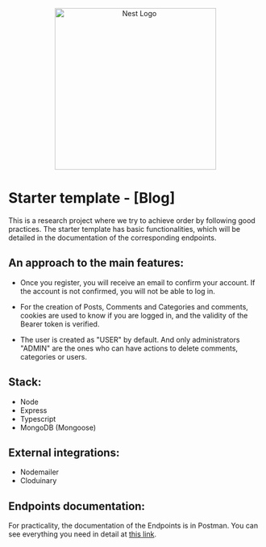 <p align="center">
  <a href="https://github.com/brahianpdev?tab=repositories" target="blank"><img src="https://miro.medium.com/max/1400/0*a6oSE8C5z6SjVtjj.png" width="320" alt="Nest Logo" /></a>
</p>

# Starter template - [Blog]

This is a research project where we try to achieve order by following good practices. The starter template has basic functionalities, which will be detailed in the documentation of the corresponding endpoints.

## An approach to the main features:

- Once you register, you will receive an email to confirm your account. If the account is not confirmed, you will not be able to log in.

- For the creation of Posts, Comments and Categories and comments, cookies are used to know if you are logged in, and the validity of the Bearer token is verified.

- The user is created as "USER" by default. And only administrators "ADMIN" are the ones who can have actions to delete comments, categories or users.

## Stack: 

- Node
- Express
- Typescript
- MongoDB (Mongoose)

## External integrations:

- Nodemailer
- Cloduinary

## Endpoints documentation:

For practicality, the documentation of the Endpoints is in Postman. You can see everything you need in detail at [this link]().